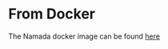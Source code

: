 # From Docker

The Namada docker image can be found [here](https://github.com/anoma/namada/pkgs/container/namada)